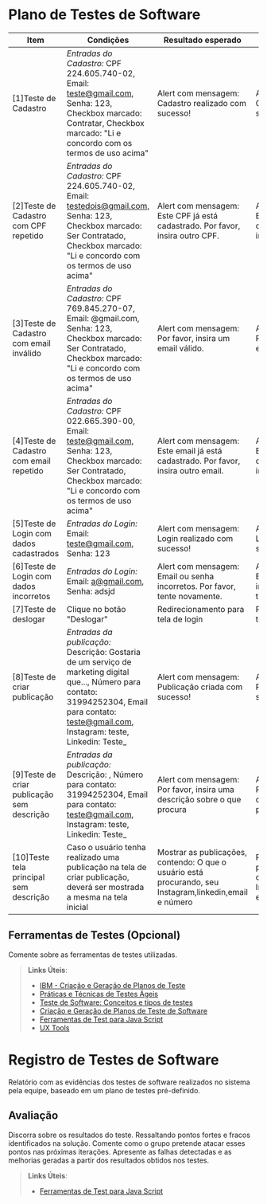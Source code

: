 # Plano de Testes de Software

| Item | Condições  |Resultado esperado               | Resultado Obtido  |
|--------------------|------------------------------------|----------------------------------------|------------------------------------|
| [1]Teste de Cadastro  | *Entradas do Cadastro:* CPF 224.605.740-02, Email: teste@gmail.com, Senha: 123, Checkbox marcado: Contratar, Checkbox marcado: "Li e concordo com os termos de uso acima" | Alert com mensagem: Cadastro realizado com sucesso! | Alert com mensagem: Cadastro realizado com sucesso! |
| [2]Teste de Cadastro com CPF repetido  | *Entradas do Cadastro:* CPF 224.605.740-02, Email: testedois@gmail.com, Senha: 123, Checkbox marcado: Ser Contratado, Checkbox marcado: "Li e concordo com os termos de uso acima" | Alert com mensagem: Este CPF já está cadastrado. Por favor, insira outro CPF. | Alert com mensagem: Este CPF já está cadastrado. Por favor, insira outro CPF. |
| [3]Teste de Cadastro com email inválido  | *Entradas do Cadastro:* CPF 769.845.270-07, Email: @gmail.com, Senha: 123, Checkbox marcado: Ser Contratado, Checkbox marcado: "Li e concordo com os termos de uso acima" | Alert com mensagem: Por favor, insira um email válido. | Alert com mensagem: Por favor, insira um email válido. |
| [4]Teste de Cadastro com email repetido  | *Entradas do Cadastro:* CPF 022.665.390-00, Email: teste@gmail.com, Senha: 123, Checkbox marcado: Ser Contratado, Checkbox marcado: "Li e concordo com os termos de uso acima" | Alert com mensagem: Este email já está cadastrado. Por favor, insira outro email. | Alert com mensagem: Este email já está cadastrado. Por favor, insira outro email. |
| [5]Teste de Login com dados cadastrados | *Entradas do Login:* Email: teste@gmail.com, Senha: 123 | Alert com mensagem: Login realizado com sucesso! | Alert com mensagem: Login realizado com sucesso! |
| [6]Teste de Login com dados incorretos | *Entradas do Login:* Email: a@gmail.com, Senha: adsjd | Alert com mensagem: Email ou senha incorretos. Por favor, tente novamente. | Alert com mensagem: Email ou senha incorretos. Por favor, tente novamente. | 
| [7]Teste de deslogar | Clique no botão "Deslogar" | Redirecionamento para tela de login | Redirecionamento para tela de login | 
| [8]Teste de criar publicação | *Entradas da publicação:* Descrição: Gostaria de um serviço de marketing digital que..., Número para contato: 31994252304, Email para contato: teste@gmail.com, Instagram: teste, Linkedin: Teste_ | Alert com mensagem: Publicação criada com sucesso! |  Alert com mensagem: Publicação criada com sucesso! | 
| [9]Teste de criar publicação sem descrição | *Entradas da publicação:* Descrição: , Número para contato: 31994252304, Email para contato: teste@gmail.com, Instagram: teste, Linkedin: Teste_  | Alert com mensagem: Por favor, insira uma descrição sobre o que procura | Alert com mensagem: Por favor, insira uma descrição sobre o que procura |
| [10]Teste tela principal sem descrição | Caso o usuário tenha realizado uma publicação na tela de criar publicação, deverá ser mostrada a mesma na tela inicial  | Mostrar as publicações, contendo: O que o usuário está procurando, seu Instagram,linkedin,email e número | Publicações realizadas pelos usuários, contendo seu Instagram,linkedin,email e número |

## Ferramentas de Testes (Opcional)

Comente sobre as ferramentas de testes utilizadas.
 
> **Links Úteis**:
> - [IBM - Criação e Geração de Planos de Teste](https://www.ibm.com/developerworks/br/local/rational/criacao_geracao_planos_testes_software/index.html)
> - [Práticas e Técnicas de Testes Ágeis](http://assiste.serpro.gov.br/serproagil/Apresenta/slides.pdf)
> -  [Teste de Software: Conceitos e tipos de testes](https://blog.onedaytesting.com.br/teste-de-software/)
> - [Criação e Geração de Planos de Teste de Software](https://www.ibm.com/developerworks/br/local/rational/criacao_geracao_planos_testes_software/index.html)
> - [Ferramentas de Test para Java Script](https://geekflare.com/javascript-unit-testing/)
> - [UX Tools](https://uxdesign.cc/ux-user-research-and-user-testing-tools-2d339d379dc7)

# Registro de Testes de Software

Relatório com as evidências dos testes de software realizados no sistema pela equipe, baseado em um plano de testes pré-definido.

## Avaliação

Discorra sobre os resultados do teste. Ressaltando pontos fortes e fracos identificados na solução. Comente como o grupo pretende atacar esses pontos nas próximas iterações. Apresente as falhas detectadas e as melhorias geradas a partir dos resultados obtidos nos testes.

> **Links Úteis**:
> - [Ferramentas de Test para Java Script](https://geekflare.com/javascript-unit-testing/)
